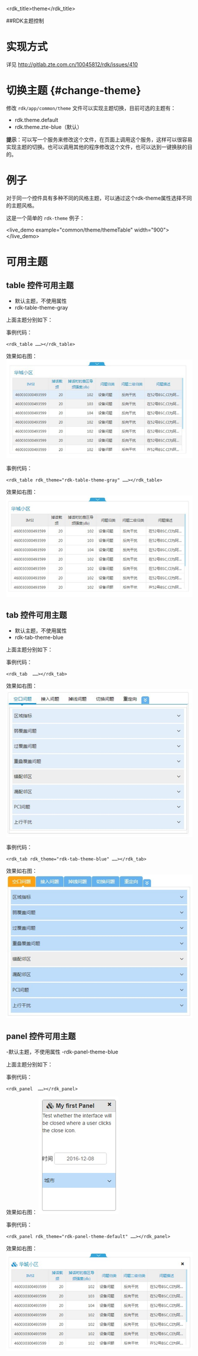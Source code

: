 <rdk_title>theme</rdk_title>

##RDK主题控制


# 实现方式 #
详见 <http://gitlab.zte.com.cn/10045812/rdk/issues/410>

# 切换主题 {#change-theme}
修改 `rdk/app/common/theme` 文件可以实现主题切换，目前可选的主题有：

- rdk.theme.default
- rdk.theme.zte-blue（默认）

**提示**：可以写一个服务来修改这个文件，在页面上调用这个服务，这样可以很容易实现主题的切换。也可以调用其他的程序修改这个文件，也可以达到一键换肤的目的。

# 例子 #
对于同一个控件具有多种不同的风格主题，可以通过这个rdk-theme属性选择不同的主题风格。

这是一个简单的 `rdk-theme` 例子：

<live_demo example="common/theme/themeTable" width="900"></live_demo>


# 可用主题 #

## table 控件可用主题 ##

- 默认主题，不使用属性
- rdk-table-theme-gray

上面主题分别如下：

事例代码：

	<rdk_table ……></rdk_table>

效果如右图：
	<img src="table-blue.png" alt="rdk-table-theme-blue主题" title="rdk-table-theme-blue主题">

事例代码：

	<rdk_table rdk_theme="rdk-table-theme-gray" ……></rdk_table>

效果如右图：
	<img src="table-gray.png" alt="rdk-table-theme-gray主题" title="rdk-table-theme-gray主题">


## tab 控件可用主题 ##

- 默认主题，不使用属性
- rdk-tab-theme-blue

上面主题分别如下：

事例代码：

	<rdk_tab  ……></rdk_tab>

效果如右图：
	<img src="tab-default.png" alt="rdk-tab-theme-default主题" title="rdk-tab-theme-default主题">
	
事例代码：

	<rdk_tab rdk_theme="rdk-tab-theme-blue" ……></rdk_tab>
	
效果如右图：
	<img src="tab-blue.png" alt="默认主题" title="默认主题">

## panel 控件可用主题 ##

-默认主题，不使用属性
-rdk-panel-theme-blue

上面主题分别如下：

事例代码：

	<rdk_panel  ……></rdk_panel>

效果如右图：
	<img src="panel-default.png" alt="默认主题" title="默认主题">

事例代码：

	<rdk_panel rdk_theme="rdk-panel-theme-default" ……></rdk_panel>
	
效果如右图：
	<img src="panel-blue.png" alt="rdk-panel-theme-blue主题" title="rdk-panel-theme-blue主题">


